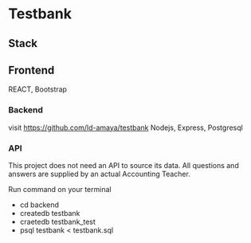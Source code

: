 # Testbank

## Stack

## Frontend
REACT, Bootstrap

### Backend
visit https://github.com/ld-amaya/testbank
Nodejs, Express, Postgresql

### API
This project does not need an API to source its data.
All questions and answers are supplied by an actual Accounting Teacher.

Run command on your terminal
-   cd backend
-   createdb testbank
-   craetedb testbank_test
-   psql testbank < testbank.sql